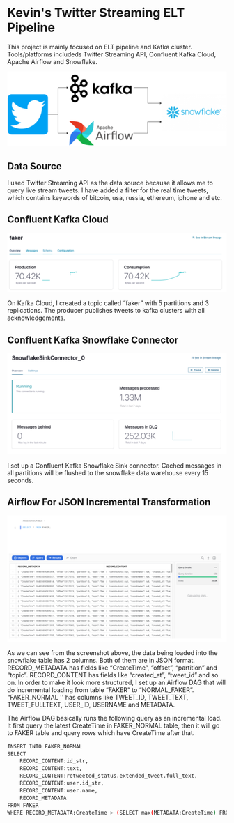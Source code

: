 
# Kevin's Twitter Streaming ELT Pipeline

This project is mainly focused on ELT pipeline and Kafka cluster. Tools/platforms includeds Twitter Streaming API, Confluent Kafka Cloud, Apache Airflow and Snowflake.
 
![App Screenshot](https://github.com/kevinyiuwahcheung/Twitter-Streaming-ELT-Pipeline/blob/main/datapipeline.png)


## Data Source
I used Twitter Streaming API as the data source because it allows me to query live stream tweets. I have added a filter for the real time tweets, which contains keywords of bitcoin, usa, russia, ethereum, iphone and etc. 



## Confluent Kafka Cloud

![App Screenshot](https://github.com/kevinyiuwahcheung/Twitter-Streaming-ELT-Pipeline/blob/main/Screen%20Shot%202022-02-22%20at%206.28.21%20PM.png)

On Kafka Cloud, I created a topic called “faker” with 5 partitions and 3 replications. The producer publishes tweets to kafka clusters with all acknowledgements. 
## Confluent Kafka Snowflake Connector

![App Screenshot](https://github.com/kevinyiuwahcheung/Twitter-Streaming-ELT-Pipeline/blob/main/Screen%20Shot%202022-02-22%20at%206.29.14%20PM.png)

I set up a Confluent Kafka Snowflake Sink connector. Cached messages in all partitions will be flushed to the snowflake data warehouse every 15 seconds.
## Airflow For JSON Incremental Transformation

![App Screenshot](https://github.com/kevinyiuwahcheung/Twitter-Streaming-ELT-Pipeline/blob/main/Screen%20Shot%202022-02-22%20at%206.30.53%20PM.png)

As we can see from the screenshot above, the data being loaded into the snowflake table has 2 columns. Both of them are in JSON format. 
RECORD_METADATA has fields like “CreateTime”, “offset”, “partition” and “topic”. 
RECORD_CONTENT has fields like “created_at”, “tweet_id” and so on. 
In order to make it look more structured, I set up an Airflow DAG that will do incremental loading from table “FAKER” to “NORMAL_FAKER”. “FAKER_NORMAL '' has columns like TWEET_ID, TWEET_TEXT, TWEET_FULLTEXT, USER_ID, USERNAME and METADATA. 


The Airflow DAG basically runs the following query as an incremental load. It first query the latest CreateTime in FAKER_NORMAL table, then it will go to FAKER table and query rows which have CreateTime after that. 
```bash
INSERT INTO FAKER_NORMAL
SELECT 
    RECORD_CONTENT:id_str,
    RECORD_CONTENT:text,
    RECORD_CONTENT:retweeted_status.extended_tweet.full_text,
    RECORD_CONTENT:user.id_str,
    RECORD_CONTENT:user.name,
    RECORD_METADATA
FROM FAKER
WHERE RECORD_METADATA:CreateTime > (SELECT max(METADATA:CreateTime) FROM FAKER_NORMAL);
```
